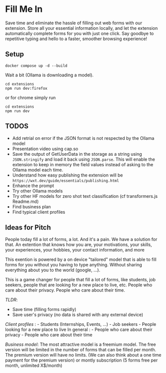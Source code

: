 # Fill Me In

Save time and eliminate the hassle of filling out web forms with our extension. Store all your essential information locally, and let the extension automatically complete forms for you with just one click. Say goodbye to repetitive typing and hello to a faster, smoother browsing experience!

## Setup

```
docker compose up -d --build
```

Wait a bit (Ollama is downloading a model).

```
cd extensions
npm run dev:firefox
```

or for chrome simply run 

```
cd extensions
npm run dev
```

## TODOS

- Add retrial on error if the JSON format is not respected by the Ollama model
- Presentation video using cap.so 
- Save the output of GetUserData in the storage as a string using `JSON.stringify` and load it back using `JSON.parse`. This will enable the extension to keep in memory the field values instead of asking to the Ollama model each time.
- Understand how easy publishing the extension will be `https://wxt.dev/guide/essentials/publishing.html`
- Enhance the prompt
- Try other Ollama models
- Try other HF models for zero shot text classification (cf transformers.js Readme.md)
- Find business plan
- Find typical client profiles

## Ideas for Pitch
People today fill a lot of forms, a lot. And it's a pain. We have a solution for that. An extention that knows how you are, your motivations, your skills, your experiences, your hobbies, your contact information, and more

This exention is powered by a on device "tailored" model that is able to fill forms for you without you having to type anything. Without sharing everything about you to the world (google, ...).

This is a game changer for people that fill a lot of forms, like students, job seekers, people that are looking for a new place to live, etc. People who care about their privacy. People who care about their time.

*TLDR*:
  - Save time (filling forms rapidly)
  - Save user's privacy (no data is shared with any external device)

*Client profiles* :
    - Students (Internships, Events, ...)
    - Job seekers
    - People looking for a new place to live 
  In general :
    - People who care about their privacy
    - People who care about their time

*Business model*:
    The most attractive model is a freemium model. The free version will be limited in the number of forms that can be filled per month. The premium version will have no limits. (We can also think about a one time payment for the premium version) or montly subscription (5 forms free per month, unlimited X$/month)
